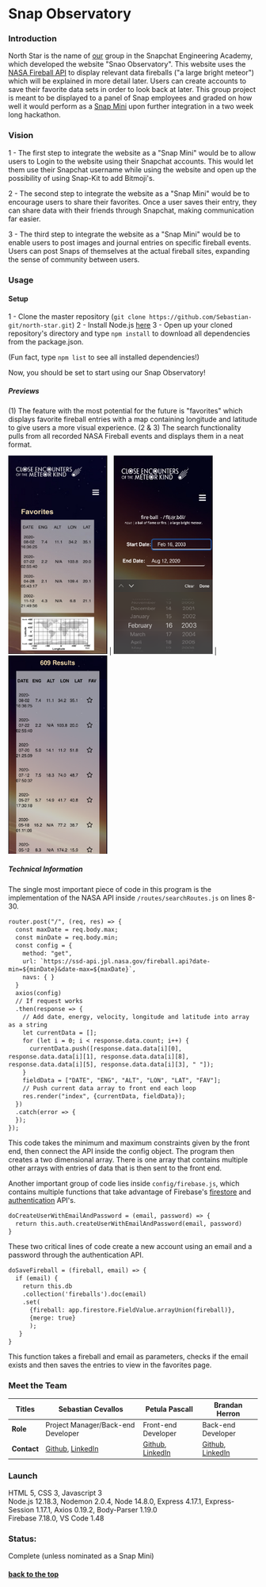 # <a name="title"></a> Snap Observatory

### Introduction
North Star is the name of [our](#members) group in the Snapchat Engineering Academy, which developed the website "Snao Observatory". This website uses the [NASA Fireball API](https://ssd-api.jpl.nasa.gov/doc/fireball.html) to display relevant data fireballs ("a large bright meteor") which will be explained in more detail later. Users can create accounts to save their favorite data sets in order to look back at later. This group project is meant to be displayed to a panel of Snap employees and graded on how well it would perform as a [Snap Mini](https://minis.snapchat.com/) upon further integration in a two week long hackathon.


### Vision
1 - The first step to integrate the website as a "Snap Mini" would be to allow users to Login to the website using their Snapchat accounts. This would let them use their Snapchat username while using the website and open up the possibility of using Snap-Kit to add Bitmoji's.

2 - The second step to integrate the website as a "Snap Mini" would be to encourage users to share their favorites. Once a user saves their entry, they can share data with their friends through Snapchat, making communication far easier.

3 - The third step to integrate the website as a "Snap Mini" would be to enable users to post images and journal entries on specific fireball events. Users can post Snaps of themselves at the actual fireball sites, expanding the sense of community between users.

### Usage


#### Setup

1 - Clone the master repository (```git clone https://github.com/Sebastian-git/north-star.git```)
2 - Install Node.js [here](https://nodejs.org/en/download/) 
3 - Open up your cloned repository's directory and type ``` npm install ``` to download all dependencies from the package.json.

(Fun fact, type ```npm list``` to see all installed dependencies!)

Now, you should be set to start using our Snap Observatory!

##### Previews

(1) The feature with the most potential for the future is "favorites" which displays favorite fireball entries with a map containing longitude and latitude to give users a more visual experience. 
(2 & 3) The search functionality pulls from all recorded NASA Fireball events and displays them in a neat format.

<img width="200" height="400" alt="portfolio_view" src="https://github.com/Sebastian-git/north-star/blob/master/readmeImages/map%20preview%20phone.jpg"> |
<img width="200" height="400" alt="portfolio_view" src="https://github.com/Sebastian-git/north-star/blob/master/readmeImages/search.png"> |
<img width="200" height="400" alt="portfolio_view" src="https://github.com/Sebastian-git/north-star/blob/master/readmeImages/results.png">


##### Technical Information 

The single most important piece of code in this program is the implementation of the NASA API inside ```/routes/searchRoutes.js``` on lines 8-30.
```
router.post("/", (req, res) => {
  const maxDate = req.body.max;
  const minDate = req.body.min;
  const config = {
    method: "get",
    url: `https://ssd-api.jpl.nasa.gov/fireball.api?date-min=${minDate}&date-max=${maxDate}`,
    navs: { }
  }
  axios(config)
  // If request works
  .then(response => {
    // Add date, energy, velocity, longitude and latitude into array as a string
    let currentData = []; 
    for (let i = 0; i < response.data.count; i++) {
      currentData.push([response.data.data[i][0], response.data.data[i][1], response.data.data[i][8], response.data.data[i][5], response.data.data[i][3], " "]);
    }
    fieldData = ["DATE", "ENG", "ALT", "LON", "LAT", "FAV"];
    // Push current data array to front end each loop
    res.render("index", {currentData, fieldData});
  })
  .catch(error => {
  });
});
```
This code takes the minimum and maximum constraints given by the front end, then connect the API inside the config object. The program then creates a two dimensional array. There is one array that contains multiple other arrays with entries of data that is then sent to the front end.

Another important group of code lies inside ```config/firebase.js```, which contains multiple functions that take advantage of Firebase's [firestore](https://firebase.google.com/docs/firestore) and [authentication](https://firebase.google.com/docs/auth) API's.
``` 
doCreateUserWithEmailAndPassword = (email, password) => {
  return this.auth.createUserWithEmailAndPassword(email, password)
}
```
These two critical lines of code create a new account using an email and a password through the authentication API.
```
doSaveFireball = (fireball, email) => {
  if (email) {
    return this.db
    .collection('fireballs').doc(email)
    .set(
      {fireball: app.firestore.FieldValue.arrayUnion(fireball)},
      {merge: true}
      );
   }
}
```
This function takes a fireball and email as parameters, checks if the email exists and then saves the entries to view in the favorites page.

### <a name="members"></a> Meet the Team

**Titles** | **Sebastian Cevallos** | **Petula Pascall** | **Brandan Herron** |
|-|-|-|-|
|**Role**| Project Manager/Back-end Developer | Front-end Developer | Back-end Developer |
|**Contact**| [Github](https://github.com/Sebastian-git), [LinkedIn](https://www.linkedin.com/in/sebastian-cevallos-2917bb16a/) | [Github](https://github.com/SeePetulaCode), [LinkedIn](https://www.linkedin.com/in/petulapascall/) | [Github](https://github.com/brandan1989), [LinkedIn](https://www.linkedin.com/in/brandan-herron/) |


### Launch
HTML 5, CSS 3, Javascript 3 <br>
Node.js 12.18.3, Nodemon 2.0.4, Node 14.8.0, Express 4.17.1, Express-Session 1.17.1, Axios 0.19.2, Body-Parser 1.19.0 <br>
Firebase 7.18.0, VS Code 1.48 <br>

### Status: 

Complete (unless nominated as a Snap Mini)

#### [back to the top](#title)

